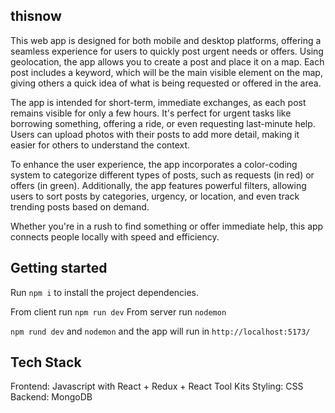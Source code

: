 ## thisnow

This web app is designed for both mobile and desktop platforms, offering a seamless experience for users to quickly post urgent needs or offers. Using geolocation, the app allows you to create a post and place it on a map. Each post includes a keyword, which will be the main visible element on the map, giving others a quick idea of what is being requested or offered in the area.

The app is intended for short-term, immediate exchanges, as each post remains visible for only a few hours. It's perfect for urgent tasks like borrowing something, offering a ride, or even requesting last-minute help. Users can upload photos with their posts to add more detail, making it easier for others to understand the context.

To enhance the user experience, the app incorporates a color-coding system to categorize different types of posts, such as requests (in red) or offers (in green). Additionally, the app features powerful filters, allowing users to sort posts by categories, urgency, or location, and even track trending posts based on demand.

Whether you're in a rush to find something or offer immediate help, this app connects people locally with speed and efficiency.

## Getting started

Run `npm i` to install the project dependencies.

From client run `npm run dev`
From server run `nodemon`

`npm rund dev` and `nodemon` and the app will run in `http://localhost:5173/`

## Tech Stack

Frontend: Javascript with React + Redux + React Tool Kits
Styling: CSS
Backend: MongoDB
